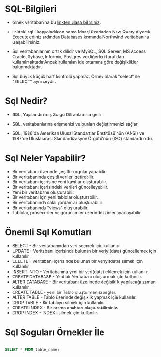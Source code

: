# SQL-Bilgileri

+ örnek veritabanına bu [linkten ulaşa bilirsiniz](https://raw.githubusercontent.com/Muratmd/SQL-Bilgileri/main/Nortwind.sql?token=GHSAT0AAAAAABUDZ6TJ3XPY2LG2SCQGSW7GYU26MCA).

+ linkteki sql i kopyaladıktan sonra Mssql üzerinden New Query diyerek Execute ediniz ardından Databases kısmında Northwind veritabanına ulaşabilirsiniz.



+ Sql veritabanlarının ortak dilidir ve MySQL, SQL Server, MS Access, Oracle, Sybase, Informix, Postgres ve diğerleri tarafıdan kullanılmaktadır.Ancak kullanılan ide ortamına göre değişiklikler bulunmaktadır.

+ Sql büyük küçük harf kontrolü yapmaz. Örnek olarak "select" ile "SELECT" aynı şeydir.

# Sql Nedir?

+ SQL, Yapılandırılmış Sorgu Dili anlamına gelir

+ SQL, veritabanlarına erişmenizi ve bunları değiştirmenizi sağlar

+ SQL, 1986'da Amerikan Ulusal Standartlar Enstitüsü'nün (ANSI) ve 1987'de Uluslararası Standardizasyon Örgütü'nün (ISO) standardı oldu.


# Sql Neler Yapabilir?
+ Bir veritabanı üzerinde çeşitli sorgular yapabilir.
+ Bir veritabanında çeşitli verileri getirebilir.
+ Bir veritabanı içerisine yeni kayıtlar oluşturabilir.
+ Bir veritabanı içerisindeki verileri güncelleyebilir.
+ Yeni bir veritabanıı oluşturabilir.
+ Bir veritabanı için yeni tablolar oluşturabilir.
+ Bir veritabanında saklı yordamlar oluşturabilir.
+ Bir veritabanında "views" oluşturabilir.
+ Tablolar, prosedürler ve görünümler üzerinde izinler ayarlayabilir

# Önemli Sql Komutları
+ SELECT - Bir veritabanından veri seçmek için kullanılır.
+ UPDATE - Veritabanı içerisinde bulunan bir veriyi(data) güncellemek için kullanılır.
+ DELETE - Veritabanı içerisinde bulunan bir veriyi(data) silmek için kullanılır.
+ INSERT INTO - Veritabanına yeni bir veri(data) eklemek için kullanılır.
+ CREATE DATABASE - Yeni bir Veritabanı oluşturmak için kullanılır.
+ ALTER DATABASE - Bir veritabanı üzerinede değişiklik yapılacağı zaman kullanılır.
+ CREATE TABLE - yeni bir Tablo oluşturmanızı sağlar.
+ ALTER TABLE - Tablo üzerinde değişiklik yapmak için kullanılır.
+ DROP TABLE - Bir tabloyu silmek için kullanılır.
+ CREATE INDEX - Bir arama anahtarı oluşturabilirsiniz.
+ DROP INDEX - INDEX i silmek için kullanılır.


# Sql Soguları Örnekler İle

```sql

SELECT * FROM table_name;


```
























